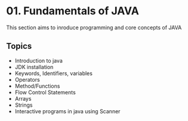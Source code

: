 # 01. Fundamentals of JAVA

This section aims to inroduce programming and core concepts of JAVA


## Topics

- Introduction to java
- JDK installation
- Keywords, Identifiers, variables
- Operators
- Method/Functions
- Flow Control Statements
- Arrays
- Strings
- Interactive programs in java using Scanner
